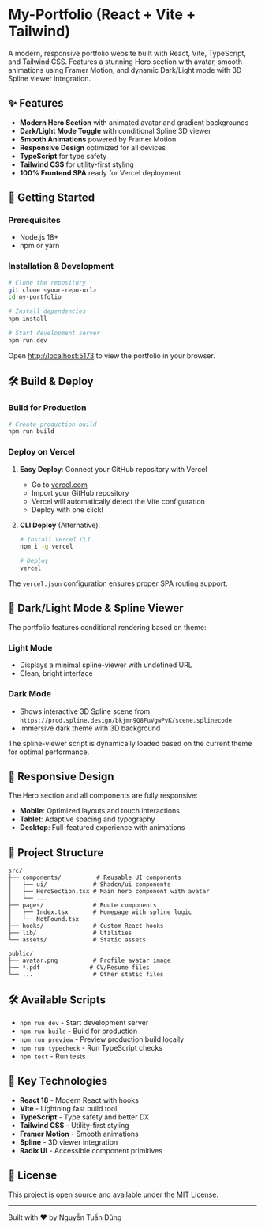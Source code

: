 # My-Portfolio (React + Vite + Tailwind)

A modern, responsive portfolio website built with React, Vite, TypeScript, and Tailwind CSS. Features a stunning Hero section with avatar, smooth animations using Framer Motion, and dynamic Dark/Light mode with 3D Spline viewer integration.

## ✨ Features

- **Modern Hero Section** with animated avatar and gradient backgrounds
- **Dark/Light Mode Toggle** with conditional Spline 3D viewer
- **Smooth Animations** powered by Framer Motion
- **Responsive Design** optimized for all devices
- **TypeScript** for type safety
- **Tailwind CSS** for utility-first styling
- **100% Frontend SPA** ready for Vercel deployment

## 🚀 Getting Started

### Prerequisites

- Node.js 18+ 
- npm or yarn

### Installation & Development

```bash
# Clone the repository
git clone <your-repo-url>
cd my-portfolio

# Install dependencies
npm install

# Start development server
npm run dev
```

Open [http://localhost:5173](http://localhost:5173) to view the portfolio in your browser.

## 🛠️ Build & Deploy

### Build for Production

```bash
# Create production build
npm run build
```

### Deploy on Vercel

1. **Easy Deploy**: Connect your GitHub repository with Vercel
   - Go to [vercel.com](https://vercel.com)
   - Import your GitHub repository
   - Vercel will automatically detect the Vite configuration
   - Deploy with one click!

2. **CLI Deploy** (Alternative):
   ```bash
   # Install Vercel CLI
   npm i -g vercel
   
   # Deploy
   vercel
   ```

The `vercel.json` configuration ensures proper SPA routing support.

## 🎨 Dark/Light Mode & Spline Viewer

The portfolio features conditional rendering based on theme:

### Light Mode
- Displays a minimal spline-viewer with undefined URL
- Clean, bright interface

### Dark Mode  
- Shows interactive 3D Spline scene from `https://prod.spline.design/bkjmn9Q8FuVgwPvK/scene.splinecode`
- Immersive dark theme with 3D background

The spline-viewer script is dynamically loaded based on the current theme for optimal performance.

## 📱 Responsive Design

The Hero section and all components are fully responsive:
- **Mobile**: Optimized layouts and touch interactions
- **Tablet**: Adaptive spacing and typography
- **Desktop**: Full-featured experience with animations

## 🔧 Project Structure

```
src/
├── components/          # Reusable UI components
│   ├── ui/             # Shadcn/ui components
│   ├── HeroSection.tsx # Main hero component with avatar
│   └── ...
├── pages/              # Route components
│   ├── Index.tsx       # Homepage with spline logic
│   └── NotFound.tsx
├── hooks/              # Custom React hooks
├── lib/                # Utilities
└── assets/             # Static assets

public/
├── avatar.png          # Profile avatar image
├── *.pdf              # CV/Resume files
└── ...                 # Other static files
```

## 🛠️ Available Scripts

- `npm run dev` - Start development server
- `npm run build` - Build for production  
- `npm run preview` - Preview production build locally
- `npm run typecheck` - Run TypeScript checks
- `npm test` - Run tests

## 🎯 Key Technologies

- **React 18** - Modern React with hooks
- **Vite** - Lightning fast build tool
- **TypeScript** - Type safety and better DX
- **Tailwind CSS** - Utility-first styling
- **Framer Motion** - Smooth animations
- **Spline** - 3D viewer integration
- **Radix UI** - Accessible component primitives

## 📄 License

This project is open source and available under the [MIT License](LICENSE).

---

Built with ❤️ by Nguyễn Tuấn Dũng
